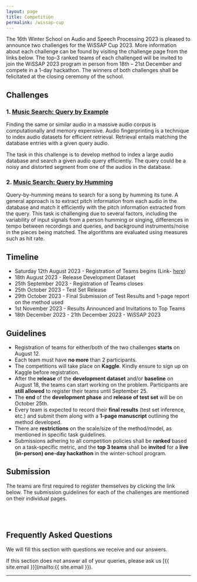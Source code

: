 ```yaml
---
layout: page
title: Competition
permalink: /wissap-cup
---
```


<style>
.custom-button {
    display: inline-block;
    padding: 6px 10px;
    font-size: 20px;
    /* font-weight: bold; */
    text-align: center;
    text-decoration: none;
    color: #fff;
    /* border: 2px solid #007bff; 
    border-radius: 8px; */
}

.custom-button:hover {
    background-color: #0056b3; 
    border-color: #0056b3; 
}
</style>


The 16th Winter School on Audio and Speech Processing 2023 is pleased to announce two challenges for the WiSSAP Cup 2023. More information about each challenge can be found by visiting the challenge page from the links below. The top-3 ranked teams of each challenged will be invited to join the WiSSAP 2023 program in person from 18th – 21st December and compete in a 1-day hackathon. The winners of both challenges shall be felicitated at the closing ceremony of the school.

## Challenges

### 1. <a href="/wissap-cup/qbe" target="_blank">Music Search: Query by Example</a>

Finding the same or similar audio in a massive audio corpus is computationally and memory expensive. 
Audio fingerprinting is a technique to index audio datasets for efficient retrieval. Retrieval entails matching the database entries with a given query audio. 
 <!-- that derives a content-based audio summary and links it with similar audio fragments in the database. It allows for an efficient and quick search against other audio fragments. -->
The task in this challenge is to develop method to index a large audio database and search a given audio query efficiently. The query could be a noisy and distorted segment from one of the audios in the database.

### 2. <a href="/wissap-cup/qbh" target="_blank">Music Search: Query by Humming</a>
Query-by-humming means to search for a song by humming its tune. 
A general approach is to extract pitch information from each audio in the database and match it efficiently with the pitch information extracted from the query.
This task is challenging due to several factors, including the variability of input signals from a person humming or singing, differences in tempo between recordings and queries, and background instruments/noise in the pieces being matched.
The algorithms are evaluated using measures such as hit rate. 


## Timeline


- Saturday 12th August 2023 - Registration of Teams begins (Link- [here](https://forms.office.com/r/dj3g21u0nh)) 
- 18th August 2023 - Release Development Dataset 
- 25th September 2023 - Registration of Teams closes
- 25th October 2023 - Test Set Release
- 29th October 2023 - Final Submission of Test Results and 1-page report on the method used
- 1st November 2023 - Results Announced and Invitations to Top Teams
- 18th December 2023 - 21th December 2023 - WiSSAP 2023

## Guidelines

- Registration of teams for either/both of the two challenges **starts** on August 12.
- Each team must have **no more** than 2 participants.
- The competitions will take place on **Kaggle**. Kindly ensure to sign up on Kaggle before registration. 
- After the **release** of the **development dataset** and/or **baseline** on August 18, the teams can start working on the problem. Participants are **still allowed** to register their teams until September 25.
- The **end** of the **development phase** and **release of test set** will be on October 25th.
- Every team is expected to record their **final results** (test set inference, etc.) and submit them along with a **1-page manuscript** outlining the method developed.
- There are **restrictions** on the scale/size of the method/model, as mentioned in specific task guidelines.
- Submissions adhering to all competition policies shall be **ranked** based on a task-specific metric, and the **top 3 teams** shall be **invited** for a **live (in-person) one-day hackathon** in the winter-school program.

## Submission
The teams are first required to register themselves by clicking the link below. The submission guidelines for each of the challenges are mentioned on their individual pages.

<p style="text-align: center;">
<a href="https://forms.office.com/r/dj3g21u0nh" target="_blank" class="btn btn-primary custom-button">Register Now</a>
</p>

## Frequently Asked Questions

We will fill this section with questions we receive and our answers.

If this section does not answer all of your queries, please ask us [{{ site.email }}](mailto:{{ site.email }}).

---
